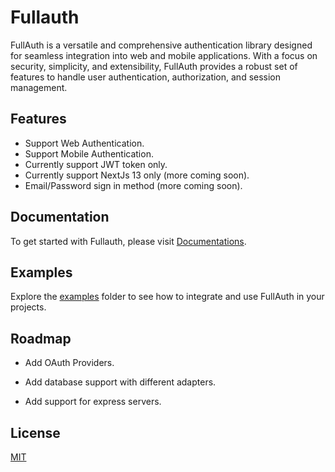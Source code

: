 
# Fullauth

FullAuth is a versatile and comprehensive authentication library designed for seamless integration into web and mobile applications. With a focus on security, simplicity, and extensibility, FullAuth provides a robust set of features to handle user authentication, authorization, and session management.




## Features

- Support Web Authentication.
- Support Mobile Authentication.
- Currently support JWT token only.
- Currently support NextJs 13 only (more coming soon).
- Email/Password sign in method (more coming soon).



## Documentation

To get started with Fullauth, please visit 
[Documentations](https://linktodocumentation).


## Examples


Explore the [examples](https://github.com/A-AllaaEddine/fullauth/tree/main/examples) folder to see how to integrate and use FullAuth in your projects.

## Roadmap

- Add OAuth Providers.

- Add database support with different adapters.
- Add support for express servers.


## License

[MIT](https://choosealicense.com/licenses/mit/)

